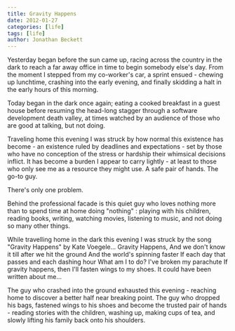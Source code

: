 ```yaml
---
title: Gravity Happens
date: 2012-01-27
categories: [life]
tags: [life]
author: Jonathan Beckett
---
```


Yesterday began before the sun came up, racing across the country in the dark to reach a far away office in time to begin somebody else's day. From the moment I stepped from my co-worker's car, a sprint ensued - chewing up lunchtime, crashing into the early evening, and finally skidding a halt in the early hours of this morning.

Today began in the dark once again; eating a cooked breakfast in a guest house before resuming the head-long stagger through a software development death valley, at times watched by an audience of those who are good at talking, but not doing.

Traveling home this evening I was struck by how normal this existence has become - an existence ruled by deadlines and expectations - set by those who have no conception of the stress or hardship their whimsical decisions inflict. It has become a burden I appear to carry lightly - at least to those who only see me as a resource they might use. A safe pair of hands. The go-to guy.

There's only one problem.

Behind the professional facade is this quiet guy who loves nothing more than to spend time at home doing "nothing" : playing with his children, reading books, writing, watching movies, listening to music, and not doing so many other things.

While travelling home in the dark this evening I was struck by the song "Gravity Happens" by Kate Voegele... Gravity Happens, And we don't know it till after we hit the ground And the world's spinning faster If each day that passes and each dashing hour What am I to do? I've broken my parachute If gravity happens, then I'll fasten wings to my shoes. It could have been written about me...

The guy who crashed into the ground exhausted this evening - reaching home to discover a better half near breaking point. The guy who dropped his bags, fastened wings to his shoes and become the trusted pair of hands - reading stories with the children, washing up, making cups of tea, and slowly lifting his family back onto his shoulders.